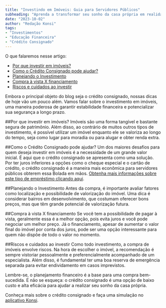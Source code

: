 ```yaml
---
title: "Investindo em Imóveis: Guia para Servidores Públicos"
subheading: "Aprenda a transformar seu sonho da casa própria em realidade"
date: "2023-10-02"
author: "Redação Konsi"
tags:
- "Investimentos"
- "Educação Financeira"
- "Crédito Consignado"
---
```


O que falaremos nesse artigo:

- [Por que investir em imóveis?](#por-que-investir-em-imoveis)
- [Como o Crédito Consignado pode ajudar?](#como-o-credito-consignado-pode-ajudar)
- [Planejando o Investimento](#planejando-o-investimento)
- [Compra à vista X financiamento](#compra-a-vista-x-financiamento)
- [Riscos e cuidados ao investir](#riscos-e-cuidados-ao-investir)

Embora o principal objeto do blog seja o crédito consignado, nossas dicas de hoje vão um pouco além. Vamos falar sobre o investimento em imóveis, uma maneira poderosa de garantir estabilidade financeira e potencializar sua segurança a longo prazo.

##Por que investir em imóveis? <a name="por-que-investir-em-imoveis"></a>
Imóveis são uma forma tangível e bastante segura de patrimônio. Além disso, ao contrário de muitos outros tipos de investimento, é possível utilizar um imóvel enquanto ele se valoriza ao longo do tempo, seja como lugar para moradia ou para alugar e obter renda extra.

##Como o Crédito Consignado pode ajudar? <a name="como-o-credito-consignado-pode-ajudar"></a>
Um dos maiores desafios para quem deseja investir em imóveis é a necessidade de um grande valor inicial. É aqui que o crédito consignado se apresenta como uma solução. Por ter juros inferiores a opções como o cheque especial e o cartão de crédito, o crédito consignado é a maneira mais econômica para servidores públicos obterem essa Bolada em mãos. [Obtenha mais informações sobre este tipo de empréstimo clicando aqui](https://konsi.com.br/postagens/por-que-o-credito-consignado-a-melhor-escolha-para-servidores-publicos).

##Planejando o Investimento <a name="planejando-o-investimento"></a>
Antes da compra, é importante avaliar fatores como localização e possibilidade de valorização do imóvel. Uma dica é considerar bairros em desenvolvimento, que costumam oferecer bons preços, mas que têm grande potencial de valorização futura.

##Compra à vista X financiamento <a name="compra-a-vista-x-financiamento"></a>
Se você tem a possibilidade de pagar à vista, geralmente essa é a melhor opção, pois evita juros e você pode negociar um melhor preço. Já o financiamento, apesar de aumentar o valor final do imóvel por conta dos juros, pode ser uma opção interessante para quem não dispõe de todo o valor no momento.

##Riscos e cuidados ao investir <a name="riscos-e-cuidados-ao-investir"></a>
Como todo investimento, a compra de imóveis envolve riscos. Na hora de escolher o imóvel, a recomendação é sempre vistoriar pessoalmente e preferencialmente acompanhado de um especialista. Além disso, é fundamental ter uma boa reserva de emergência separada para evitar endividamento em casos imprevistos.

Lembre-se, o planejamento financeiro é a base para uma compra bem-sucedida. E não se esqueça: o crédito consignado é uma opção de baixo custo e alta eficácia para ajudar a realizar seu sonho da casa própria.

Conheça mais sobre o crédito consignado e faça uma simulação no [aplicativo Konsi](https://konsi.com.br/app).
